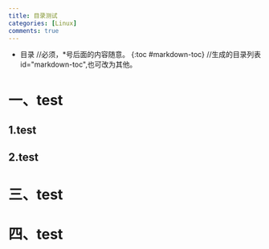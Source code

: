 ```yaml
---
title: 目录测试
categories: [Linux]
comments: true
---
```


* 目录   //必须，*号后面的内容随意。
{:toc #markdown-toc}	//生成的目录列表id="markdown-toc",也可改为其他。

# 一、test #
## 1.test ##
## 2.test ##
# 三、test #
# 四、test #
